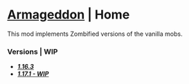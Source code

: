 # [Armageddon](https://www.curseforge.com/minecraft/mc-mods/armageddon) | Home

This mod implements Zombified versions of the vanilla mobs.

### Versions | WIP
- **_[1.16.3](https://github.com/SeriousandProGamers/armageddon/tree/1.16.3)_**
- **_[1.17.1 - WIP](https://github.com/SeriousandProGamers/armageddon/tree/1.17.1)_**